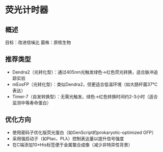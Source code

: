 # 荧光计时器

## 概述

目标：改进信噪比
菌株：原核生物

## 推荐类型

- Dendra2（光转化型）：通过405nm光触发绿色→红色荧光转换，适合脉冲追踪实验
- mEosFP（光转化型）：类似Dendra2，但更适合低温环境（如大肠杆菌37℃表达）
- Timer-7（自发转换型）：无需光触发，绿色→红色转换时间约2-3小时（适合监测中等寿命蛋白）

## 优化方向

- 使用密码子优化版荧光蛋白（如GenScript的prokaryotic-optimized GFP）
- 采用强启动子（如Ptac、PLλ）控制表达量以提升信号强度
- 在C端添加10×His标签便于金属螯合成像（减少非特异性背景）
